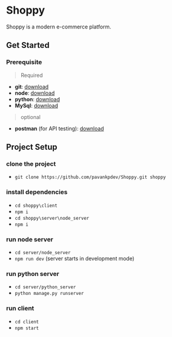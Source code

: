 # Shoppy

Shoppy is a modern e-commerce platform.

## Get Started

### Prerequisite

> Required

- **git**: [download](https://git-scm.com/download/)
- **node**: [download](https://nodejs.org/en/)
- **python**: [download](https://www.python.org/)
- **MySql**: [download](https://dev.mysql.com/downloads/mysql/5.7.html)

> optional

- **postman** (for API testing): [download](https://www.postman.com/)

## Project Setup

### clone the project

- `git clone https://github.com/pavankpdev/Shoppy.git shoppy`

### install dependencies

- `cd shoppy\client`
- `npm i`
- `cd shoppy\server\node_server`
- `npm i`

### run node server

- `cd server/node_server`
- `npm run dev` (server starts in development mode)

### run python server

- `cd server/python_server`
- `python manage.py runserver`

### run client

- `cd client`
- `npm start`
